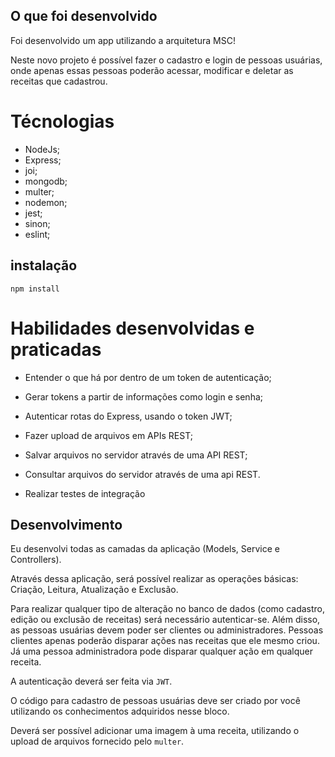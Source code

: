 ## O que foi desenvolvido

Foi desenvolvido um app utilizando a arquitetura MSC!

Neste novo projeto é possível fazer o cadastro e login de pessoas usuárias, onde apenas essas pessoas poderão acessar, modificar e deletar as receitas que cadastrou.

# Técnologias
 - NodeJs;
 - Express;
 - joi;
 - mongodb;
 - multer;
 - nodemon;
 - jest;
 - sinon;
 - eslint;

## instalação
  ```
  npm install
  ```
# Habilidades desenvolvidas e praticadas

- Entender o que há por dentro de um token de autenticação;

- Gerar tokens a partir de informações como login e senha;

- Autenticar rotas do Express, usando o token JWT;

- Fazer upload de arquivos em APIs REST;

- Salvar arquivos no servidor através de uma API REST;

- Consultar arquivos do servidor através de uma api REST.

- Realizar testes de integração

## Desenvolvimento

Eu desenvolvi todas as camadas da aplicação (Models, Service e Controllers).

Através dessa aplicação, será possível realizar as operações básicas: Criação, Leitura, Atualização e Exclusão.

Para realizar qualquer tipo de alteração no banco de dados (como cadastro, edição ou exclusão de receitas) será necessário autenticar-se. Além disso, as pessoas usuárias devem poder ser clientes ou administradores. Pessoas clientes apenas poderão disparar ações nas receitas que ele mesmo criou. Já uma pessoa administradora pode disparar qualquer ação em qualquer receita.

A autenticação deverá ser feita via `JWT`.

O código para cadastro de pessoas usuárias deve ser criado por você utilizando os conhecimentos adquiridos nesse bloco.

Deverá ser possível adicionar uma imagem à uma receita, utilizando o upload de arquivos fornecido pelo `multer`.
